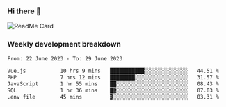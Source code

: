 ### Hi there 👋

<!--
**itzcy/itzcy** is a ✨ _special_ ✨ repository because its `README.md` (this file) appears on your GitHub profile.

Here are some ideas to get you started:

- 🔭 I’m currently working on ...
- 🌱 I’m currently learning ...
- 👯 I’m looking to collaborate on ...
- 🤔 I’m looking for help with ...
- 💬 Ask me about ...
- 📫 How to reach me: ...
- 😄 Pronouns: ...
- ⚡ Fun fact: ...
-->
![ReadMe Card](https://github-readme-stats.vercel.app/api?username=itzcy&show_icons=true&title_color=2d3198&icon_color=797cb8&text_color=24292e&bg_color=f6f8fa)

### Weekly development breakdown
<!--START_SECTION:waka-->

```txt
From: 22 June 2023 - To: 29 June 2023

Vue.js           10 hrs 9 mins   ███████████░░░░░░░░░░░░░░   44.51 %
PHP              7 hrs 12 mins   ████████░░░░░░░░░░░░░░░░░   31.57 %
JavaScript       1 hr 55 mins    ██░░░░░░░░░░░░░░░░░░░░░░░   08.43 %
SQL              1 hr 36 mins    █▓░░░░░░░░░░░░░░░░░░░░░░░   07.03 %
.env file        45 mins         ▓░░░░░░░░░░░░░░░░░░░░░░░░   03.31 %
```

<!--END_SECTION:waka-->
